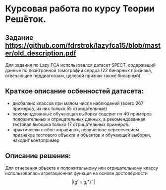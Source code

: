 # Курсовая работа по курсу Теории Решёток. 
## Задание https://github.com/fdrstrok/lazyfca15/blob/master/old_description.pdf

Для задания по Lazy FCA использовалcя датасет SPECT, содержащий данные по позитронной томографии сердца (22 бинарных признака, отвечающие поддиагнозам, целевой признак также бинарный).

## Краткое описание осбенностей датасета:
*	дисбаланс классов при малом числе наблюдений (всего 267 примеров, из них только 55 отрицательные)
* рекомендованные обучающая выборка содерит по 40 примеров положительных и отрицательных данных, а рекомендованная тестовая выборка только 17 отрицательных примеров.
* практически любое «правило», полученное пересечением признаков тестового объекта и объектов и обучающей выборки, находит контрпример

## Описание решения:
Для отнесения объекта к положительному или отрицательному классу использовалась агрегационная функция на основе достоверности  $$ |(g' \cap g^+_i)^-| $$
